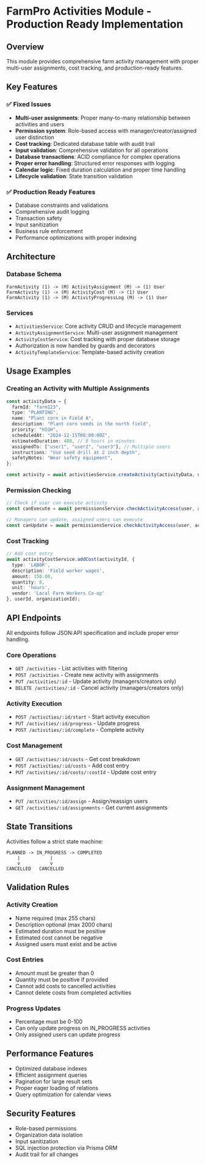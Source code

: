 # FarmPro Activities Module - Production Ready Implementation

## Overview

This module provides comprehensive farm activity management with proper multi-user assignments, cost tracking, and production-ready features.

## Key Features

### ✅ Fixed Issues
- **Multi-user assignments**: Proper many-to-many relationship between activities and users
- **Permission system**: Role-based access with manager/creator/assigned user distinction
- **Cost tracking**: Dedicated database table with audit trail
- **Input validation**: Comprehensive validation for all operations
- **Database transactions**: ACID compliance for complex operations
- **Proper error handling**: Structured error responses with logging
- **Calendar logic**: Fixed duration calculation and proper time handling
- **Lifecycle validation**: State transition validation

### ✅ Production Ready Features
- Database constraints and validations
- Comprehensive audit logging
- Transaction safety
- Input sanitization
- Business rule enforcement
- Performance optimizations with proper indexing

## Architecture

### Database Schema
```
FarmActivity (1) -> (M) ActivityAssignment (M) -> (1) User
FarmActivity (1) -> (M) ActivityCost (M) -> (1) User
FarmActivity (1) -> (M) ActivityProgressLog (M) -> (1) User
```

### Services
- `ActivitiesService`: Core activity CRUD and lifecycle management
- `ActivityAssignmentService`: Multi-user assignment management
- `ActivityCostService`: Cost tracking with proper database storage
- Authorization is now handled by guards and decorators
- `ActivityTemplateService`: Template-based activity creation

## Usage Examples

### Creating an Activity with Multiple Assignments
```typescript
const activityData = {
  farmId: "farm123",
  type: "PLANTING",
  name: "Plant corn in Field A",
  description: "Plant corn seeds in the north field",
  priority: "HIGH",
  scheduledAt: "2024-12-15T08:00:00Z",
  estimatedDuration: 480, // 8 hours in minutes
  assignedTo: ["user1", "user2", "user3"], // Multiple users
  instructions: "Use seed drill at 2 inch depth",
  safetyNotes: "Wear safety equipment",
};

const activity = await activitiesService.createActivity(activityData, userId, organizationId);
```

### Permission Checking
```typescript
// Check if user can execute activity
const canExecute = await permissionsService.checkActivityAccess(user, activityId, 'execute');

// Managers can update, assigned users can execute
const canUpdate = await permissionsService.checkActivityAccess(user, activityId, 'update');
```

### Cost Tracking
```typescript
// Add cost entry
await activityCostService.addCost(activityId, {
  type: 'LABOR',
  description: 'Field worker wages',
  amount: 150.00,
  quantity: 8,
  unit: 'hours',
  vendor: 'Local Farm Workers Co-op'
}, userId, organizationId);
```

## API Endpoints

All endpoints follow JSON:API specification and include proper error handling.

### Core Operations
- `GET /activities` - List activities with filtering
- `POST /activities` - Create new activity with assignments
- `PUT /activities/:id` - Update activity (managers/creators only)
- `DELETE /activities/:id` - Cancel activity (managers/creators only)

### Activity Execution
- `POST /activities/:id/start` - Start activity execution
- `PUT /activities/:id/progress` - Update progress
- `POST /activities/:id/complete` - Complete activity

### Cost Management
- `GET /activities/:id/costs` - Get cost breakdown
- `POST /activities/:id/costs` - Add cost entry
- `PUT /activities/:id/costs/:costId` - Update cost entry

### Assignment Management
- `PUT /activities/:id/assign` - Assign/reassign users
- `GET /activities/:id/assignments` - Get current assignments

## State Transitions

Activities follow a strict state machine:
```
PLANNED -> IN_PROGRESS -> COMPLETED
    |           |
    v           v
CANCELLED   CANCELLED
```

## Validation Rules

### Activity Creation
- Name required (max 255 chars)
- Description optional (max 2000 chars)
- Estimated duration must be positive
- Estimated cost cannot be negative
- Assigned users must exist and be active

### Cost Entries
- Amount must be greater than 0
- Quantity must be positive if provided
- Cannot add costs to cancelled activities
- Cannot delete costs from completed activities

### Progress Updates
- Percentage must be 0-100
- Can only update progress on IN_PROGRESS activities
- Only assigned users can update progress

## Performance Features

- Optimized database indexes
- Efficient assignment queries
- Pagination for large result sets
- Proper eager loading of relations
- Query optimization for calendar views

## Security Features

- Role-based permissions
- Organization data isolation
- Input sanitization
- SQL injection protection via Prisma ORM
- Audit trail for all changes

